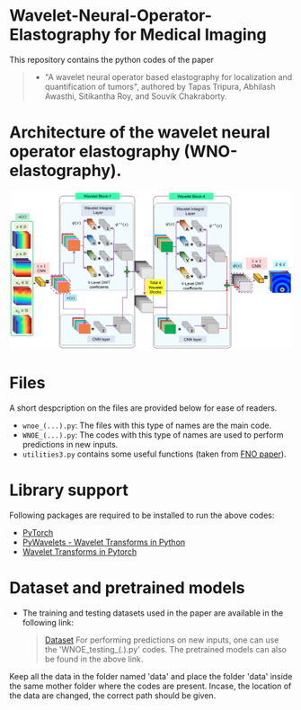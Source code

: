 # Wavelet-Neural-Operator-Elastography for Medical Imaging
This repository contains the python codes of the paper 
  > + "A wavelet neural operator based elastography for localization and quantification of tumors", authored by Tapas Tripura, Abhilash Awasthi, Sitikantha Roy, and Souvik Chakraborty.

# Architecture of the wavelet neural operator elastography (WNO-elastography). 
![WNO](WNO_elastography.png)

# Files
A short despcription on the files are provided below for ease of readers.
  + `wnoe_(...).py`: The files with this type of names are the main code.
  + `WNOE_(...).py`: The codes with this type of names are used to perform predictions in new inputs.
  + `utilities3.py` contains some useful functions (taken from [FNO paper](https://github.com/zongyi-li/fourier_neural_operator)).

# Library support
Following packages are required to be installed to run the above codes:
  + [PyTorch](https://pytorch.org/)
  + [PyWavelets - Wavelet Transforms in Python](https://pywavelets.readthedocs.io/en/latest/)
  + [Wavelet Transforms in Pytorch](https://github.com/fbcotter/pytorch_wavelets)

# Dataset and pretrained models
  + The training and testing datasets used in the paper are available in the following link:
    > [Dataset](https://drive.google.com/drive/folders/1AnH7l9oeOgoLdZiIl5YDmyomZX-0_QPA?usp=sharing)
For performing predictions on new inputs, one can use the 'WNOE_testing_(.).py' codes. The pretrained models can also be found in the above link.

Keep all the data in the folder named 'data' and place the folder 'data' inside the same mother folder where the codes are present.	Incase, the location of the data are changed, the correct path should be given.
